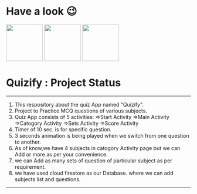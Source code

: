 # Have a look :wink:
<p float="left">
  <img src="https://user-images.githubusercontent.com/69449533/135419483-4791f3f1-4c18-4611-b96e-a104921a8aec.jpeg" width="100" />
  <img src="https://user-images.githubusercontent.com/69449533/135419540-475c8415-ce06-4402-8195-6abc6e0393f7.jpeg" width="100" /> 
  <img src="/img3.png" width="100" />
</p>

# Quizify : Project Status
-----------------------------------------------------------------------------------------------------------------------------------------------------------------------------
1. This respository about the quiz App named "Quizify".
2. Project to Practice MCQ questions of various subjects.
3. Quiz App consists of 5 activities:
        =>Start Activity
        =>Main Activity
        =>Catogory Activity
        =>Sets Activity
        =>Score Activity
 4. Timer of 10 sec. is for specific question.
 5. 3 seconds animation is being played when we switch from one question to another.
 6. As of know,we have 4 subjects in catogory Activity page but we can Add or more as per your convenience.
 7. we can Add as many sets of question of particular subject as per requirement.
 8. we have used cloud firestore  as our Database. where we can add subjects list and questions.

-----------------------------------------------------------------------------------------------------------------------------------------------------------------------------

